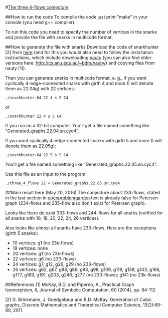 #[The three 4-flows conjecture](http://www.openproblemgarden.org/op/three_4_flows_conjecture)

##How to run the code
To compile the code just print "make" in your console (you need g++ compiler).

To run this code you need to specify the number of vertices in the snarks and provide the file with snarks in multicode format.

##How to generate the file with snarks
Download the code of snarkhunter [2] from [here](http://caagt.ugent.be/cubic/) (and for this you would also need to follow the installation instructions, which include downloading [nauty](http://pallini.di.uniroma1.it/) (you can also find older versions here: http://cs.anu.edu.au/~bdm/nauty/) and copying files from nauty [1]).

Then you can generate snarks in multicode format, e. g., if you want cyclically 4-edge-connected snarks with girth 4 and more (I will denote them as 22.04g) with 22 vertices:

`./snarkhunter-64 22 4 s S C4`

or

`./snarkhunter 22 4 s S C4`

If you run on a 32-bit computer. You'll get a file named something like "Generated_graphs.22.04.sn.cyc4".

If you want cyclically 4-edge-connected snarks with girth 5 and more (I will denote them as 22.05g):

`./snarkhunter-64 22 5 s S C4`

You'll get a file named something like "Generated_graphs.22.05.sn.cyc4".

Use this file as an input to the program:

`./three_4_flows 22 < Generated_graphs.22.05.sn.cyc4`

##Main result here (May 20, 2016)
The conjecture about 233-flows, stated in the last section in [openproblemgarden](http://www.openproblemgarden.org/op/three_4_flows_conjecture) text is already false for Petersen graph (234-flows and 235-flow also don't exist for Petersen graph).

Looks like there do exist 333-flows and 244-flows for all snarks (verified for all snarks with 10, 18, 20, 22, 24, 26 vertices).

Also looks like almost all snarks have 233-flows. Here are the exceptions (girth 5 snarks):

* 10 vertices: g1 (no 23k-flows)
* 18 vertices: none
* 20 vertices: g1 (no 23k-flows)
* 22 vertices: g6 (no 233-flows)
* 24 vertices: g7, g12, g26, g29 (no 233-flows)
* 26 vertices: g62, g67, g88, g89, g93, g98, g109, g119, g138, g143, g166, g177, g189, g191, g203, g246, g277 (no 233-flows); g141 (no 23k-flows)

##References
[1] McKay, B.D. and Piperno, A., Practical Graph Isomorphism, II, Journal of Symbolic Computation, 60 (2014), pp. 94-112.

[2] G. Brinkmann, J. Goedgebeur and B.D. McKay, Generation of Cubic graphs, Discrete Mathematics and Theoretical Computer Science, 13(2):69-80, 2011.
